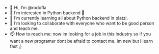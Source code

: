 - 👋 Hi, I’m @rodofla
- 👀 I’m interested in Python backend 🐍
- 🌱 I’m currently learning all about Python backend in platzi.
- 💞️ I’m looking to collaborate with everyone who want to be good person and teach me.
- 📫 How to reach me: now im looking for a job in this industry so if you want a new programer dont be afraid to contact me. im new but i learn fast ;) 

<!---
rodofla/rodofla is a ✨ special ✨ repository because its `README.md` (this file) appears on your GitHub profile.
You can click the Preview link to take a look at your changes.
--->
